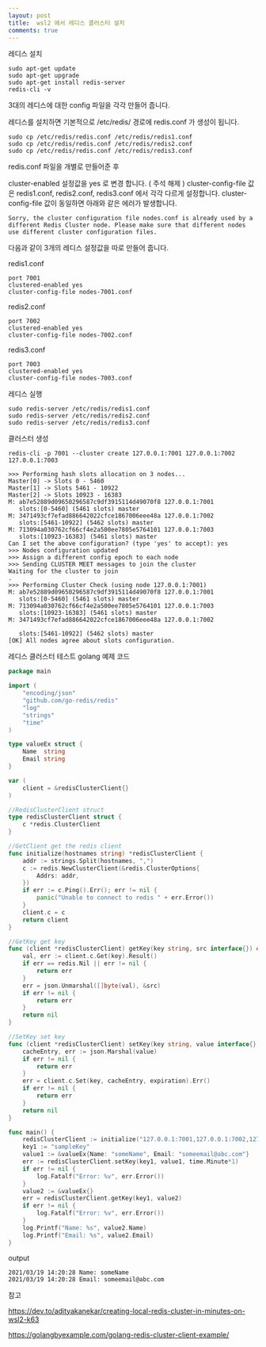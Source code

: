 ```yaml
---
layout: post
title:  wsl2 에서 레디스 클러스터 설치
comments: true
---
```


레디스 설치

```
sudo apt-get update
sudo apt-get upgrade
sudo apt-get install redis-server
redis-cli -v
```

3대의 레디스에 대한 config 파일을 각각 만들어 줍니다.

레디스를 설치하면 기본적으로 /etc/redis/ 경로에 redis.conf 가 생성이 됩니다.

```
sudo cp /etc/redis/redis.conf /etc/redis/redis1.conf
sudo cp /etc/redis/redis.conf /etc/redis/redis2.conf
sudo cp /etc/redis/redis.conf /etc/redis/redis3.conf
```

redis.conf 파일을 개별로 만들어준 후

cluster-enabled 설정값을 yes 로 변경 합니다. ( 주석 해제 )
cluster-config-file 값은 redis1.conf, redis2.conf, redis3.conf 에서 각각 다르게 설정합니다.
cluster-config-file 값이 동일하면 아래와 같은 에러가 발생합니다.

```
Sorry, the cluster configuration file nodes.conf is already used by a different Redis Cluster node. Please make sure that different nodes use different cluster configuration files.
```

다음과 같이 3개의 레디스 설정값을 따로 만들어 줍니다.

redis1.conf

```
port 7001
clustered-enabled yes
cluster-config-file nodes-7001.conf 
```

redis2.conf

```
port 7002
clustered-enabled yes
cluster-config-file nodes-7002.conf 
```

redis3.conf

```
port 7003
clustered-enabled yes
cluster-config-file nodes-7003.conf 
```

레디스 실행

```
sudo redis-server /etc/redis/redis1.conf
sudo redis-server /etc/redis/redis2.conf
sudo redis-server /etc/redis/redis3.conf
```

클러스터 생성

```
redis-cli -p 7001 --cluster create 127.0.0.1:7001 127.0.0.1:7002 127.0.0.1:7003
```

```
>>> Performing hash slots allocation on 3 nodes...
Master[0] -> Slots 0 - 5460
Master[1] -> Slots 5461 - 10922
Master[2] -> Slots 10923 - 16383
M: ab7e52889d09650296587c9df3915114d49070f8 127.0.0.1:7001
   slots:[0-5460] (5461 slots) master
M: 3471493cf7efad886642022cfce1867006eee48a 127.0.0.1:7002
   slots:[5461-10922] (5462 slots) master
M: 713094a030762cf66cf4e2a500ee7805e5764101 127.0.0.1:7003
   slots:[10923-16383] (5461 slots) master
Can I set the above configuration? (type 'yes' to accept): yes
>>> Nodes configuration updated
>>> Assign a different config epoch to each node
>>> Sending CLUSTER MEET messages to join the cluster
Waiting for the cluster to join
.
>>> Performing Cluster Check (using node 127.0.0.1:7001)
M: ab7e52889d09650296587c9df3915114d49070f8 127.0.0.1:7001
   slots:[0-5460] (5461 slots) master
M: 713094a030762cf66cf4e2a500ee7805e5764101 127.0.0.1:7003
   slots:[10923-16383] (5461 slots) master
M: 3471493cf7efad886642022cfce1867006eee48a 127.0.0.1:7002

   slots:[5461-10922] (5462 slots) master
[OK] All nodes agree about slots configuration.
```

레디스 클러스터 테스트 golang 예제 코드

```go
package main

import (
	"encoding/json"
	"github.com/go-redis/redis"
	"log"
	"strings"
	"time"
)

type valueEx struct {
	Name  string
	Email string
}

var (
	client = &redisClusterClient{}
)

//RedisClusterClient struct
type redisClusterClient struct {
	c *redis.ClusterClient
}

//GetClient get the redis client
func initialize(hostnames string) *redisClusterClient {
	addr := strings.Split(hostnames, ",")
	c := redis.NewClusterClient(&redis.ClusterOptions{
		Addrs: addr,
	})
	if err := c.Ping().Err(); err != nil {
		panic("Unable to connect to redis " + err.Error())
	}
	client.c = c
	return client
}

//GetKey get key
func (client *redisClusterClient) getKey(key string, src interface{}) error {
	val, err := client.c.Get(key).Result()
	if err == redis.Nil || err != nil {
		return err
	}
	err = json.Unmarshal([]byte(val), &src)
	if err != nil {
		return err
	}
	return nil
}

//SetKey set key
func (client *redisClusterClient) setKey(key string, value interface{}, expiration time.Duration) error {
	cacheEntry, err := json.Marshal(value)
	if err != nil {
		return err
	}
	err = client.c.Set(key, cacheEntry, expiration).Err()
	if err != nil {
		return err
	}
	return nil
}

func main() {
	redisClusterClient := initialize("127.0.0.1:7001,127.0.0.1:7002,127.0.0.1:7003,")
	key1 := "sampleKey"
	value1 := &valueEx{Name: "someName", Email: "someemail@abc.com"}
	err := redisClusterClient.setKey(key1, value1, time.Minute*1)
	if err != nil {
		log.Fatalf("Error: %v", err.Error())
	}
	value2 := &valueEx{}
	err = redisClusterClient.getKey(key1, value2)
	if err != nil {
		log.Fatalf("Error: %v", err.Error())
	}
	log.Printf("Name: %s", value2.Name)
	log.Printf("Email: %s", value2.Email)
}
```

output

```
2021/03/19 14:20:28 Name: someName
2021/03/19 14:20:28 Email: someemail@abc.com
```

참고 

https://dev.to/adityakanekar/creating-local-redis-cluster-in-minutes-on-wsl2-k63

https://golangbyexample.com/golang-redis-cluster-client-example/